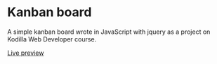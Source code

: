 # Kanban board

A simple kanban board wrote in JavaScript with jquery as a project on Kodilla Web Developer course.

[Live preview](https://thortila.github.io/kanbanjs/
)
